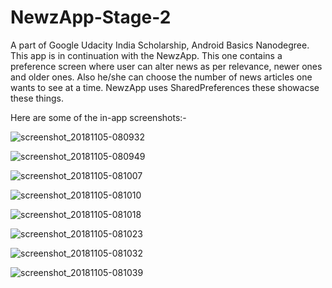 # NewzApp-Stage-2
A part of Google Udacity India Scholarship, Android Basics Nanodegree.
This app is in continuation with the NewzApp.
This one contains a preference screen where user can alter news as per relevance, newer ones and older ones.
Also he/she can choose the number of news articles one wants to see at a time.
NewzApp uses SharedPreferences these showacse these things.

Here are some of the in-app screenshots:-

![screenshot_20181105-080932](https://user-images.githubusercontent.com/37339485/47975214-f2704c80-e0d2-11e8-9b11-e3b32fbb9035.jpeg)

![screenshot_20181105-080949](https://user-images.githubusercontent.com/37339485/47975218-f56b3d00-e0d2-11e8-92cd-23fadb4473e1.jpeg)

![screenshot_20181105-081007](https://user-images.githubusercontent.com/37339485/47975220-f7cd9700-e0d2-11e8-8453-cbc2b9ad295a.jpeg)

![screenshot_20181105-081010](https://user-images.githubusercontent.com/37339485/47975226-fa2ff100-e0d2-11e8-9dc9-90e9256636ce.jpeg)

![screenshot_20181105-081018](https://user-images.githubusercontent.com/37339485/47975229-fd2ae180-e0d2-11e8-9ee2-0bd4fb694435.jpeg)

![screenshot_20181105-081023](https://user-images.githubusercontent.com/37339485/47975234-0025d200-e0d3-11e8-9c6c-6aaa9b6e2e62.jpeg)

![screenshot_20181105-081032](https://user-images.githubusercontent.com/37339485/47975237-01ef9580-e0d3-11e8-9495-5fa067b85bd1.jpeg)

![screenshot_20181105-081039](https://user-images.githubusercontent.com/37339485/47975239-04ea8600-e0d3-11e8-8b21-8a26857014d4.jpeg)

